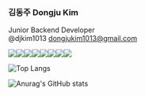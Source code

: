 ### 김동주  Dongju Kim
Junior Backend Developer <br/> @djkim1013 dongjukim1013@gmail.com

<img src="https://img.shields.io/badge/Java-fe995f?style=flat&logoColor=white"/><img src="https://img.shields.io/badge/gradle-02303A?style=flat&logoColor=white"/><img src="https://img.shields.io/badge/Spring_Boot-6DB33F?style=flat"/><img src="https://img.shields.io/badge/Hibernate-59666C?style=flat&logoColor=white"/><img src="https://img.shields.io/badge/MySQL-4479A1?style=flat&logoColor=white"/><img src="https://img.shields.io/badge/Amazon AWS-ffca55?style=flat&logoColor=white"/><img src="https://img.shields.io/badge/GitHub-100000?style=flat&logoColor=white"/><img src="https://img.shields.io/badge/Intellij IDEA-667881?style=flat&logoColor=white"/>

![Top Langs](https://github-readme-stats.vercel.app/api/top-langs/?username=djkim1013&layout=compact)

![Anurag's GitHub stats](https://github-readme-stats.vercel.app/api?username=djkim1013&show_icons=true)
